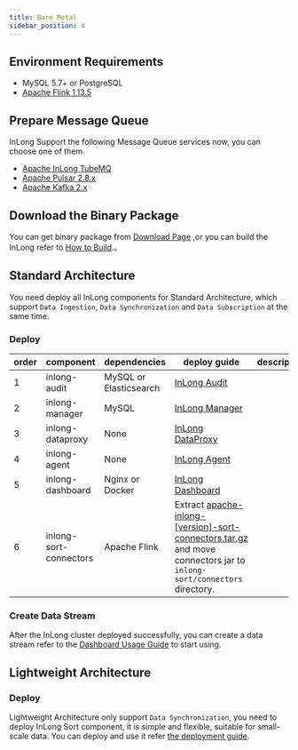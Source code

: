 ```yaml
---
title: Bare Metal
sidebar_position: 4
---
```


## Environment Requirements
- MySQL 5.7+ or PostgreSQL
- [Apache Flink 1.13.5](https://nightlies.apache.org/flink/flink-docs-release-1.13/docs/deployment/overview/)

## Prepare Message Queue
InLong Support the following Message Queue services now, you can choose one of them.
- [Apache InLong TubeMQ](modules/tubemq/quick_start.md)
- [Apache Pulsar 2.8.x](https://pulsar.apache.org/docs/2.8.x/getting-started-home/)
- [Apache Kafka 2.x](https://kafka.apache.org/quickstart)

## Download the Binary Package
You can get binary package from [Download Page](https://inlong.apache.org/download) ,or you can build the InLong refer to [How to Build](quick_start/how_to_build.md).。

## Standard Architecture
You need deploy all InLong components for Standard Architecture, which support `Data Ingestion`, `Data Synchronization` and `Data Subscription` at the same time.

### Deploy
| order | component              | dependencies           | deploy guide                                                                                                                                                 | description |
|-------|------------------------|------------------------|--------------------------------------------------------------------------------------------------------------------------------------------------------------|-------------|
| 1     | inlong-audit           | MySQL or Elasticsearch | [InLong Audit](modules/audit/quick_start.md)                                                                                                                 |             |
| 2     | inlong-manager         | MySQL                  | [InLong Manager](modules/manager/quick_start.md)                                                                                                             |             |
| 3     | inlong-dataproxy       | None                   | [InLong DataProxy](modules/dataproxy/quick_start.md)                                                                                                         |             |
| 4     | inlong-agent           | None                   | [InLong Agent](modules/agent/quick_start.md)                                                                                                                 |             |
| 5     | inlong-dashboard       | Nginx or Docker        | [InLong Dashboard](modules/dashboard/quick_start.md)                                                                                                         |             |
| 6     | inlong-sort-connectors | Apache Flink           | Extract [apache-inlong-[version]-sort-connectors.tar.gz](https://inlong.apache.org/download/) and move connectors jar to `inlong-sort/connectors` directory. |             |

### Create Data Stream
After the InLong cluster deployed successfully, you can create a data stream refer to the [Dashboard Usage Guide](user_guide/dashboard_usage.md) to start using.

## Lightweight Architecture
### Deploy
Lightweight Architecture only support `Data Synchronization`, you need to deploy InLong Sort component, it is simple and flexible, suitable for small-scale data.
You can deploy and use it refer [the deployment guide](modules/sort/quick_start.md).